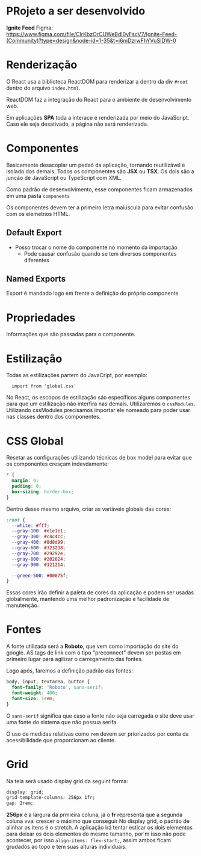 # PRojeto a ser desenvolvido

**Ignite Feed**
Figma: https://www.figma.com/file/ClrKbzOrCUWeBdI0yFscV7/Ignite-Feed-(Community)?type=design&node-id=1-35&t=i6mDzrwFhYVuSIDW-0

# Renderização

O React usa a biblioteca ReactDOM para renderizar a dentro da div `#root` dentro
do arquivo `index.html`.

ReactDOM faz a integração do React para o ambiente de desenvolvimento web.

Em aplicações **SPA** toda a interace é renderizada por meio do JavaScript. Caso ele seja desativado, a página não será renderizada.

# Componentes 

Basicamente desacoplar um pedaó da aplicação, tornando reutilizável e isolado dos demais.
Todos os componentes são **JSX** ou **TSX**. Os dois são a juncão de JavaScript ou TypeScript com XML.

Como padrão de desenvolvimento, esse componentes ficam armazenados em uma pasta `components`

Os componentes devem ter a primeiro letra maiúscula para evitar confusão com os elemetnos HTML.

## Default Export

* Posso trocar o nome do componente no momento da importação
  * Pode causar confusão quando se tem diversos componentes diferentes

## Named Exports 

Export é mandado logo em frente a definição do próprio componente

# Propriedades

Informações que são passadas para o componente.

# Estilização

Todas as estilizações partem do JavaCript, por exemplo:
```
  import from 'global.css'
```

No React, os escopos de estilização sáo específicos alguns componentes para que um estilização não interfira nas demais. Utilizaremos o `cssModules`. Utilizando cssModules precisamos importar ele nomeado para poder usar nas classes dentro dos componentes.

# CSS Global

Resetar as configurações utilizando técnicas de box model para evitar que os componentes cresçam indevdamente:

```css
* {
  margin: 0;
  padding: 0;
  box-sizing: border-box;
}
```

Dentro desse mesmo arquivo, criar as variáveis globais das cores: 

```css
:root {
  --white: #fff;
  --gray-100: #e1e1e1;
  --gray-300: #c4c4cc;
  --gray-400: #8d8d99;
  --gray-600: #323238;
  --gray-700: #29292e;
  --gray-800: #202024;
  --gray-900: #121214;

  --green-500: #00875f;
}
```

Essas cores irão definir a paleta de cores da aplicação e podem ser usadas globalmente, mantendo uma melhor padronização e facilidade de manutenção.

# Fontes

A fonte utilizada será a **Roboto**, que vem como importação do site do google. AS tags de link com o tipo "preconnect" devem ser postas em primeiro lugar para agilizar o carregamento das fontes.

Logo após, faremos a definição padrão das fontes: 

```css
body, input, textarea, button {
  font-family: 'Roboto', sans-serif;
  font-weight: 400;
  font-size: 1rem;
}
```

O `sans-serif` significa que caso a fonte não seja carregada o site deve usar uma fonte do sistema que não possua serifa.

O uso de medidas relativas como `rem` devem ser priorizados por conta da acessibilidade que proporcionam ao cliente.

# Grid
Na tela será usado display grid da seguint forma:

```css
display: grid;
grid-template-columns: 256px 1fr;
gap: 2rem;
```

**256px** é a largura da prmieira coluna, já o **fr** representa que a segunda coluna vvai crescer o máximo que conseguir 
No display grid, o padrão de alinhar os itens é o stretch. A aplicação irá tentar esticar os dois elementos para deixar os dois elementos do mesmo tamanho, por´m isso não pode acontecer, por isso `align-items: flex-start;`, assim ambos ficam grudados ao topo e tem suas alturas individuais.